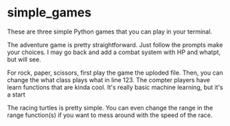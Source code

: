 # simple_games

These are three simple Python games that you can play in your terminal.

The adventure game is pretty straightforward. Just follow the prompts make your choices. I may go back and add a combat system with HP and whatpt, but will see.

For rock, paper, scissors, first play the game the uploded file. Then, you can change the what class plays what in line 123.
  The compter players have learn functions that are kinda cool. It's really basic machine learning, but it's a start 
  
The racing turtles is pretty simple. You can even change the range in the range function(s) if you want to mess around with the speed of the race. 
